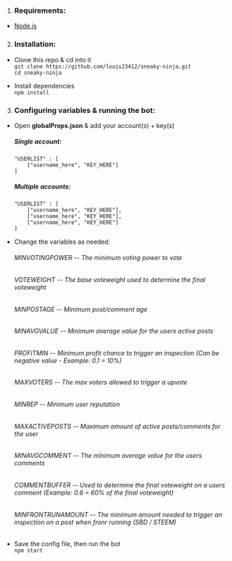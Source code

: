 1. ### Requirements:
* [Node.js](https://nodejs.org/en/)

2. ### Installation:
* Clone this repo & cd into it <br>
`git clone https://github.com/louis23412/sneaky-ninja.git` <br>
`cd sneaky-ninja`

* Install dependencies <br>
`npm install`

3. ### Configuring variables & running the bot:
* Open __globalProps.json__ & add your account(s) + key(s) <br>
   ##### Single account: <br>
   ```
   "USERLIST" : [
       ["username_here", "KEY_HERE"]
   ]
   ```
   
   ##### Multiple accounts: <br>
   ```
   "USERLIST" : [
       ["username_here", "KEY_HERE"],
       ["username_here", "KEY_HERE"],
       ["username_here", "KEY_HERE"]
   ]
   ```
   
* Change the variables as needed:
   ###### MINVOTINGPOWER -- The minimum voting power to vote
   ###### VOTEWEIGHT -- The base voteweight used to determine the final voteweight
   ###### MINPOSTAGE -- Minimum post/comment age
   ###### MINAVGVALUE -- Minimum average value for the users active  posts
   ###### PROFITMIN -- Minimum profit chance to trigger an inspection (Can be negative value - Example: 0.1 = 10%) 
   ###### MAXVOTERS -- The max voters allowed to trigger a upvote
   ###### MINREP -- Minimum user reputation
   ###### MAXACTIVEPOSTS -- Maximum amount of active posts/comments for the user
   ###### MINAVGCOMMENT -- The minimum average value for the users comments
   ###### COMMENTBUFFER -- Used to determine the final voteweight on a users comment (Example: 0.6 = 60% of the final voteweight)
   ###### MINFRONTRUNAMOUNT -- The minimum amount needed to trigger an inspection on a post when fronr running (SBD / STEEM)
   
* Save the config file, then run the bot <br>
   `npm start`
